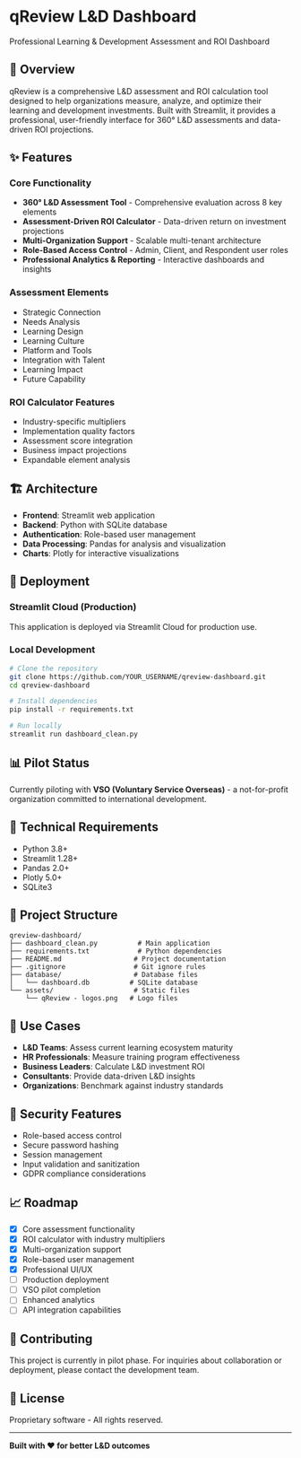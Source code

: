 # qReview L&D Dashboard

Professional Learning & Development Assessment and ROI Dashboard

## 🚀 Overview

qReview is a comprehensive L&D assessment and ROI calculation tool designed to help organizations measure, analyze, and optimize their learning and development investments. Built with Streamlit, it provides a professional, user-friendly interface for 360° L&D assessments and data-driven ROI projections.

## ✨ Features

### Core Functionality
- **360° L&D Assessment Tool** - Comprehensive evaluation across 8 key elements
- **Assessment-Driven ROI Calculator** - Data-driven return on investment projections
- **Multi-Organization Support** - Scalable multi-tenant architecture
- **Role-Based Access Control** - Admin, Client, and Respondent user roles
- **Professional Analytics & Reporting** - Interactive dashboards and insights

### Assessment Elements
- Strategic Connection
- Needs Analysis
- Learning Design
- Learning Culture
- Platform and Tools
- Integration with Talent
- Learning Impact
- Future Capability

### ROI Calculator Features
- Industry-specific multipliers
- Implementation quality factors
- Assessment score integration
- Business impact projections
- Expandable element analysis

## 🏗️ Architecture

- **Frontend**: Streamlit web application
- **Backend**: Python with SQLite database
- **Authentication**: Role-based user management
- **Data Processing**: Pandas for analysis and visualization
- **Charts**: Plotly for interactive visualizations

## 🚀 Deployment

### Streamlit Cloud (Production)
This application is deployed via Streamlit Cloud for production use.

### Local Development
```bash
# Clone the repository
git clone https://github.com/YOUR_USERNAME/qreview-dashboard.git
cd qreview-dashboard

# Install dependencies
pip install -r requirements.txt

# Run locally
streamlit run dashboard_clean.py
```

## 📊 Pilot Status

Currently piloting with **VSO (Voluntary Service Overseas)** - a not-for-profit organization committed to international development.

## 🔧 Technical Requirements

- Python 3.8+
- Streamlit 1.28+
- Pandas 2.0+
- Plotly 5.0+
- SQLite3

## 📁 Project Structure

```
qreview-dashboard/
├── dashboard_clean.py          # Main application
├── requirements.txt            # Python dependencies
├── README.md                  # Project documentation
├── .gitignore                 # Git ignore rules
├── database/                  # Database files
│   └── dashboard.db          # SQLite database
└── assets/                    # Static files
    └── qReview - logos.png   # Logo files
```

## 🎯 Use Cases

- **L&D Teams**: Assess current learning ecosystem maturity
- **HR Professionals**: Measure training program effectiveness
- **Business Leaders**: Calculate L&D investment ROI
- **Consultants**: Provide data-driven L&D insights
- **Organizations**: Benchmark against industry standards

## 🔐 Security Features

- Role-based access control
- Secure password hashing
- Session management
- Input validation and sanitization
- GDPR compliance considerations

## 📈 Roadmap

- [x] Core assessment functionality
- [x] ROI calculator with industry multipliers
- [x] Multi-organization support
- [x] Role-based user management
- [x] Professional UI/UX
- [ ] Production deployment
- [ ] VSO pilot completion
- [ ] Enhanced analytics
- [ ] API integration capabilities

## 🤝 Contributing

This project is currently in pilot phase. For inquiries about collaboration or deployment, please contact the development team.

## 📄 License

Proprietary software - All rights reserved.

---

**Built with ❤️ for better L&D outcomes**

